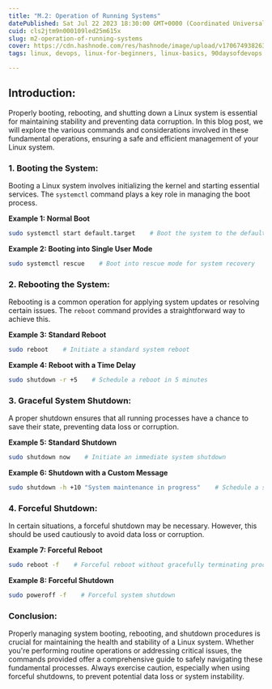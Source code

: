 ```yaml
---
title: "M.2: Operation of Running Systems"
datePublished: Sat Jul 22 2023 18:30:00 GMT+0000 (Coordinated Universal Time)
cuid: cls2jtm9n000109led25m615x
slug: m2-operation-of-running-systems
cover: https://cdn.hashnode.com/res/hashnode/image/upload/v1706749382639/42fd3d66-120f-436a-b33d-e5e399daa373.png
tags: linux, devops, linux-for-beginners, linux-basics, 90daysofdevops

---
```


## Introduction:

Properly booting, rebooting, and shutting down a Linux system is essential for maintaining stability and preventing data corruption. In this blog post, we will explore the various commands and considerations involved in these fundamental operations, ensuring a safe and efficient management of your Linux system.

### 1\. Booting the System:

Booting a Linux system involves initializing the kernel and starting essential services. The `systemctl` command plays a key role in managing the boot process.

**Example 1: Normal Boot**

```bash
sudo systemctl start default.target    # Boot the system to the default target
```

**Example 2: Booting into Single User Mode**

```bash
sudo systemctl rescue    # Boot into rescue mode for system recovery
```

### 2\. Rebooting the System:

Rebooting is a common operation for applying system updates or resolving certain issues. The `reboot` command provides a straightforward way to achieve this.

**Example 3: Standard Reboot**

```bash
sudo reboot    # Initiate a standard system reboot
```

**Example 4: Reboot with a Time Delay**

```bash
sudo shutdown -r +5    # Schedule a reboot in 5 minutes
```

### 3\. Graceful System Shutdown:

A proper shutdown ensures that all running processes have a chance to save their state, preventing data loss or corruption.

**Example 5: Standard Shutdown**

```bash
sudo shutdown now    # Initiate an immediate system shutdown
```

**Example 6: Shutdown with a Custom Message**

```bash
sudo shutdown -h +10 "System maintenance in progress"    # Schedule a shutdown in 10 minutes with a custom message
```

### 4\. Forceful Shutdown:

In certain situations, a forceful shutdown may be necessary. However, this should be used cautiously to avoid data loss or corruption.

**Example 7: Forceful Reboot**

```bash
sudo reboot -f    # Forceful reboot without gracefully terminating processes
```

**Example 8: Forceful Shutdown**

```bash
sudo poweroff -f    # Forceful system shutdown
```

### Conclusion:

Properly managing system booting, rebooting, and shutdown procedures is crucial for maintaining the health and stability of a Linux system. Whether you're performing routine operations or addressing critical issues, the commands provided offer a comprehensive guide to safely navigating these fundamental processes. Always exercise caution, especially when using forceful shutdowns, to prevent potential data loss or system instability.